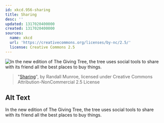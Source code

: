 ```yaml
---
id: xkcd.956-sharing
title: Sharing
desc: ''
updated: 1317020400000
created: 1317020400000
sources:
  name: xkcd
  url: 'https://creativecommons.org/licenses/by-nc/2.5/'
  license: Creative Commons 2.5
---
```

![In the new edition of The Giving Tree, the tree uses social tools to share with its friend all the best places to buy things.](https://imgs.xkcd.com/comics/sharing.png)
> "[Sharing](https://xkcd.com/956/)", by Randall Munroe, licensed under Creative Commons Attribution-NonCommercial 2.5 License

## Alt Text
In the new edition of The Giving Tree, the tree uses social tools to share with its friend all the best places to buy things.
